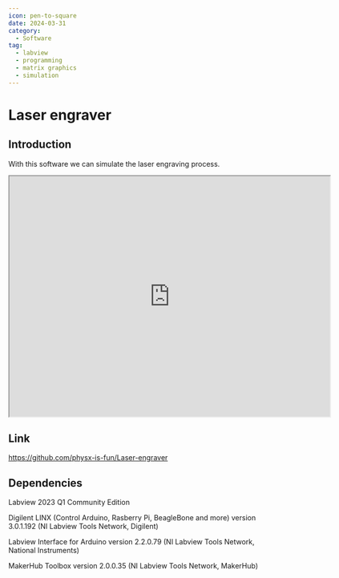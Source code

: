 ```yaml
---
icon: pen-to-square
date: 2024-03-31
category:
  - Software
tag:
  - labview
  - programming
  - matrix graphics
  - simulation
---
```


# Laser engraver

<!-- more -->

## Introduction

With this software we can simulate the laser engraving process.

<iframe src="https://drive.google.com/file/d/1NJJcMpL3XJi8zDWmgwmDcWCDUcIrsOr5/preview" width="640" height="480" allow="autoplay"></iframe>

## Link

<https://github.com/physx-is-fun/Laser-engraver>

## Dependencies

Labview 2023 Q1 Community Edition

Digilent LINX (Control Arduino, Rasberry Pi, BeagleBone and more) version 3.0.1.192 (NI Labview Tools Network, Digilent)

Labview Interface for Arduino version 2.2.0.79 (NI Labview Tools Network, National Instruments)

MakerHub Toolbox version 2.0.0.35 (NI Labview Tools Network, MakerHub)
